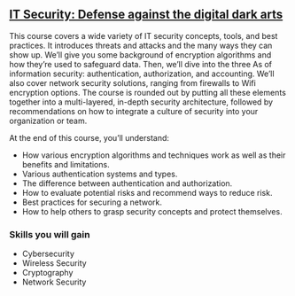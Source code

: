 ## [IT Security: Defense against the digital dark arts](https://www.coursera.org/learn/it-security/) 

This course covers a wide variety of IT security concepts, tools, and best practices. It introduces threats and attacks and the many ways they can show up. We’ll give you some background of encryption algorithms and how they’re used to safeguard data. Then, we’ll dive into the three As of information security: authentication, authorization, and accounting. We’ll also cover network security solutions, ranging from firewalls to Wifi encryption options. The course is rounded out by putting all these elements together into a multi-layered, in-depth security architecture, followed by recommendations on how to integrate a culture of security into your organization or team.

At the end of this course, you’ll understand:

* How various encryption algorithms and techniques work as well as their benefits and limitations.
* Various authentication systems and types.
* The difference between authentication and authorization.
* How to evaluate potential risks and recommend ways to reduce risk.
* Best practices for securing a network.
* How to help others to grasp security concepts and protect themselves.

### Skills you will gain

* Cybersecurity
* Wireless Security
* Cryptography
* Network Security